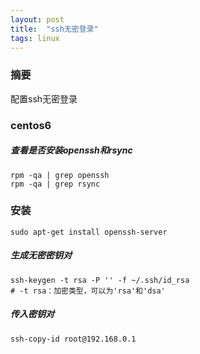 ```yaml
---
layout: post
title:  "ssh无密登录"
tags: linux
---
```

### 摘要
配置ssh无密登录
<!--excerpt-->
### centos6
##### 查看是否安装openssh和rsync
```shell
rpm -qa | grep openssh
rpm -qa | grep rsync
```
### 安装
```shell
sudo apt-get install openssh-server
```
##### 生成无密密钥对
```shell
ssh-keygen -t rsa -P '' -f ~/.ssh/id_rsa
# -t rsa：加密类型，可以为'rsa'和'dsa'
```
##### 传入密钥对
```shell
ssh-copy-id root@192.168.0.1
```
